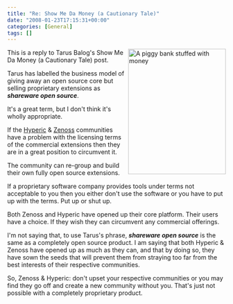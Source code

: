 ```yaml
---
title: "Re: Show Me Da Money (a Cautionary Tale)"
date: "2008-01-23T17:15:31+00:00"
categories: [General]
tags: []
---
```


<p><img height="289" alt="A piggy bank stuffed with money" src="/image/uploads/2008/01/piggy-bank-1.jpg" width="225" align="right" />This is a reply to Tarus Balog's Show Me Da Money (a Cautionary Tale) post.</p>
<p>Tarus has labelled the business model of giving away an open source core but selling proprietary extensions as <em><strong>shareware open source</strong></em>.</p>
<p>It's a great term, but I don't think it's wholly appropriate.</p>
<p>If the <a href="http://www.hyperic.com/blog/hyperic/">Hyperic</a> &amp; <a href="http://blog.zenoss.com/">Zenoss</a> communities have a problem with the licensing terms of the commercial extensions then they are in a great position to circumvent it.</p>
<p>The community can re-group and build their own fully open source extensions.</p>
<p>If a proprietary software company provides tools under terms not acceptable to you then you either don't use the software or you have to put up with the terms. Put up or shut up.</p>
<p>Both Zenoss and Hyperic have opened up their core platform. Their users have a choice. If they wish they can circumvent any commercial offerings.</p>
<p>I'm not saying that, to use Tarus's phrase, <strong><em>shareware open source</em></strong> is the same as a completely open source product. I am saying that both Hyperic &amp; Zenoss have opened up as much as they can, and that by doing so, they have sown the seeds that will prevent them from straying too far from the best interests of their respective communities.</p>
<p>So, Zenoss &amp; Hyperic: don't upset your respective communities or you may find they go off and create a new community without you. That's just not possible with a completely proprietary product.</p>
